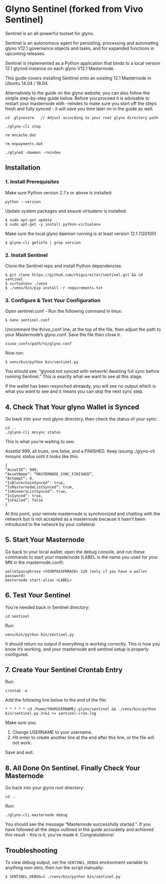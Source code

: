 # Glyno Sentinel (forked from Vivo Sentinel)

Sentinel is an all-powerful toolset for glyno.

Sentinel is an autonomous agent for persisting, processing and automating glyno V12.1 governance objects and tasks, and for expanded functions in upcoming releases.

Sentinel is implemented as a Python application that binds to a local version 12.1 glynod instance on each glyno V12.1 Masternode.

This guide covers installing Sentinel onto an existing 12.1 Masternode in Ubuntu 14.04 / 16.04.

Alternatively to the guide on the glyno website, you can also follow the simple step-by-step guide below. Before you proceed it is advisable to restart your masternode with -reindex to make sure you start off the steps fresh and fully synced - it will save you time later on in the guide as well.


    cd .glynocore   // Adjust according to your root glyno directory path

    ./glyno-cli stop

    rm mncache.dat

    rm mnpayments.dat

    ./glynod -daemon -reindex



## Installation

### 1. Install Prerequisites

Make sure Python version 2.7.x or above is installed:

    python --version

Update system packages and ensure virtualenv is installed:

    $ sudo apt-get update
    $ sudo apt-get -y install python-virtualenv

Make sure the local glyno daemon running is at least version 12.1 (120100)

    $ glyno-cli getinfo | grep version

### 2. Install Sentinel

Clone the Sentinel repo and install Python dependencies.

    $ git clone https://github.com/chiguireitor/sentinel.git && cd sentinel
    $ virtualenv ./venv
    $ ./venv/bin/pip install -r requirements.txt


### 3. Configure & Test Your Configuration

Open sentinel.conf - Run the following command in linux:

    $ nano sentinel.conf

Uncomment the #vivo_conf line, at the top of the file, then adjust the path to your Masternode’s glyno.conf. Save the file then close it.

    vivoo_conf=/path/to/glyno.conf

Now run:

    $ venv/bin/python bin/sentinel.py

You should see: “glynod not synced with network! Awaiting full sync before running Sentinel.”
This is exactly what we want to see at this stage.

If the wallet has been resynched alreaedy, you will see no output which is what you want to see and it means you can skip the next sync step.


## 4. Check That Your glyno Wallet is Synced 

Go back into your root glyno directory, then check the status of your sync:

    cd .. 
    ./glyno-cli mnsync status


This is what you’re waiting to see:

AssetId 999, all trues, one false, and a FINISHED. Keep issuing ./glyno-cli mnsync status until it looks like this:


    {
    “AssetID”: 999,
    “AssetName”: “MASTERNODE_SYNC_FINISHED”,
    “Attempt”: 0,
    “IsBlockchainSynced”: true,
    “IsMasternodeListSynced”: true,
    “IsWinnersListSynced”: true,
    “IsSynced”: true,
    “IsFailed”: false
    }
    
At this point, your remote masternode is synchronized and chatting with the network but is not accepted as a masternode because it hasn’t been introduced to the network by your collateral.


## 5. Start Your Masternode

 Go back to your local wallet, open the debug console, and run these commands to start your masternode (LABEL is the name you used for your MN in the masternode.conf):

    walletpassphrase <YOURPASSPHRASE> 120 (only if you have a wallet password)
    masternode start-alias <LABEL>


## 6. Test Your Sentinel

You’re needed back in Sentinel directory:

    cd sentinel

Run:

    venv/bin/python bin/sentinel.py

It should return no output if everything is working correctly. This is how you know it’s working, and your masternode and sentinel setup is properly configured.

## 7. Create Your Sentinel Crontab Entry

Run:

    crontab -e

Add the following line below to the end of the file:

    * * * * * cd /home/YOURUSERNAME/.glyno/sentinel && ./venv/bin/python bin/sentinel.py 2>&1 >> sentinel-cron.log
    

Make sure you:

1) Change USERNAME to your username.
2) Hit enter to create another line at the end after this line, or the file will not work.

Save and exit.

## 8. All Done On Sentinel. Finally Check Your Masternode

Go back into your glyno root directory:

    cd ..

Run:

    ./glyno-cli masternode debug

You should see the message “Masternode successfully started.”. If you have followed all the steps outlined in the guide accurately and achieved this result - this is it, you've made it. Congratulations!

## Troubleshooting

To view debug output, set the `SENTINEL_DEBUG` environment variable to anything non-zero, then run the script manually:

    $ SENTINEL_DEBUG=1 ./venv/bin/python bin/sentinel.py

